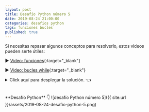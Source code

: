 ```yaml
---
layout: post
title: Desafío Python número 5
date: 2019-08-24 21:00:00
categories: desafios python
tags: funciones bucles
published: true
---
```


Si necesitas repasar algunos conceptos para resolverlo, estos videos pueden serte útiles:

▶️ [Video: funciones](https://youtu.be/IF34NgjldXs){:target="_blank"}

▶️ [Video: bucles while](https://youtu.be/Ll8Q48_yPIM﻿){:target="_blank"}

<details><summary>Click aquí para desplegar la solución. 👈</summary>
<br />La opción correcta es la a).
<br />
<br />✏️ Explicación: esta función determina si el número n contiene al dígito d. Para esto, se recorre el número, obteniendo cada dígito desde el final (usando el operador módulo) y comparándolos con d. Si el dígito coincide con d, la función retorna True. Si finaliza la iteración sin encontrarlo, retorna False.
<br />
<br />
<div markdown="1">💻 [Código ejecutable](https://repl.it/@programacionde1/Python-Desafio-5){:target="_blank"}
  </div>
<br />
<div markdown="1">![Solución al desafío]({{ site.url }}/assets/2019-08-24-desafio-python-5-solucion.png)
  </div></details>

<br />
<br />
**Desafío Python** 👇
![desafío Python número 5]({{ site.url }}/assets/2019-08-24-desafio-python-5.png)
